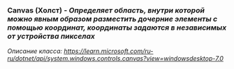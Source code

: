 ### Canvas (Холст) - *Определяет область, внутри которой можно явным образом разместить дочерние элементы с помощью координат, координаты задаются в независимых от устройства пикселах*
*Описание класса: https://learn.microsoft.com/ru-ru/dotnet/api/system.windows.controls.canvas?view=windowsdesktop-7.0*

